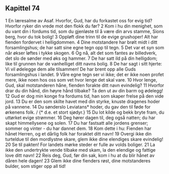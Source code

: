 ## Kapittel 74

1 En læresalme av Asaf. Hvorfor, Gud, har du forkastet oss for evig tid? Hvorfor ryker din vrede mot den flokk du før?
2 Kom i hu din menighet, som du vant din i fordums tid, som du gjenløste til å være din arvs stamme, Sions berg, hvor du tok bolig!
3 Oppløft dine trinn til de evige grushoper! Alt har fienden fordervet i helligdommen.
4 Dine motstandere har brølt midt i ditt forsamlingshus; de har satt sine egne tegn opp til tegn.
5 Det var et syn som når økser løftes i tykke skogen.
6 Og nå, alt det som fantes av billedverk, det slo de sønder med øks og hammer.
7 De har satt ild på din helligdom; like til grunnen har de vanhelliget ditt navns bolig.
8 De har sagt i sitt hjerte: Vi vil ødelegge dem alle tilsammen! De har brent opp alle Guds forsamlingshus i landet.
9 Våre egne tegn ser vi ikke; det er ikke noen profet mere, ikke noen hos oss som vet hvor lenge det skal vare.
10 Hvor lenge, Gud, skal motstanderen håne, fienden forakte ditt navn evindelig?
11 Hvorfor drar du din hånd, din høyre hånd tilbake? Ta den ut av din barm og ødelegg!
12 Gud er dog min konge fra fordums tid, han som skaper frelse på den vide jord.
13 Du er den som skilte havet med din styrke, knuste dragenes hoder på vannene.
14 Du sønderslo Leviatans* hoder, du gav den til føde for ørkenens folk. / {* d.e. et stort sjødyr.}
15 Du lot kilde og bekk bryte fram, du uttørket evige strømmer.
16 Deg hører dagen til, deg også natten; du har skapt himmellysene og solen.
17 Du har fastsatt alle jordens grenser; sommer og vinter - du har dannet dem.
18 Kom dette i hu: Fienden har hånet Herren, og et dårlig folk har foraktet ditt navn!
19 Overgi ikke din turteldue til den mordlystne skare, glem ikke dine elendiges skare evindelig!
20 Se til pakten! For landets mørke steder er fulle av volds boliger.
21 La ikke den undertrykte vende tilbake med skam, la den elendige og fattige love ditt navn!
22 Reis deg, Gud, før din sak, kom i hu at du blir hånet av dåren hele dagen!
23 Glem ikke dine fienders røst, dine motstanderes bulder, som stiger opp all tid!
